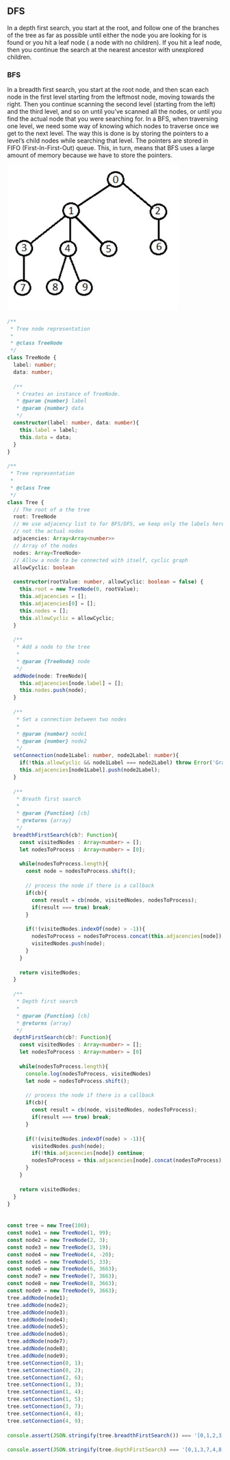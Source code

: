 ## DFS

In a depth first search, you start at the root, and follow one of the branches of the tree as far as possible until either the node you are looking for is found or you hit a leaf node ( a node with no children). If you hit a leaf node, then you continue the search at the nearest ancestor with unexplored children.

### BFS

In a breadth first search, you start at the root node, and then scan each node in the first level starting from the leftmost node, moving towards the right. Then you continue scanning the second level (starting from the left) and the third level, and so on until you’ve scanned all the nodes, or until you find the actual node that you were searching for. In a BFS, when traversing one level, we need some way of knowing which nodes to traverse once we get to the next level. The way this is done is by storing the pointers to a level’s child nodes while searching that level. The pointers are stored in FIFO (First-In-First-Out) queue. This, in turn, means that BFS uses a large amount of memory because we have to store the pointers.

<img src="../images/tree.jpg" alt="Drawing" style="width: 400px;"/>

```ts
/**
 * Tree node representation
 *
 * @class TreeNode
 */
class TreeNode {
  label: number;
  data: number;

  /**
   * Creates an instance of TreeNode.
   * @param {number} label
   * @param {number} data
   */
  constructor(label: number, data: number){
    this.label = label;
    this.data = data;
  }
}

/**
 * Tree representation
 *
 * @class Tree
 */
class Tree {
  // The root of a the tree
  root: TreeNode
  // We use adjacency list to for BFS/DFS, we keep only the labels here
  // not the actual nodes
  adjacencies: Array<Array<number>>
  // Array of the nodes
  nodes: Array<TreeNode>
  // Allow a node to be connected with itself, cyclic graph
  allowCyclic: boolean

  constructor(rootValue: number, allowCyclic: boolean = false) {
    this.root = new TreeNode(0, rootValue);
    this.adjacencies = [];
    this.adjacencies[0] = [];
    this.nodes = [];
    this.allowCyclic = allowCyclic;
  }

  /**
   * Add a node to the tree
   *
   * @param {TreeNode} node
   */
  addNode(node: TreeNode){
    this.adjacencies[node.label] = [];
    this.nodes.push(node);
  }

  /**
   * Set a connection between two nodes
   *
   * @param {number} node1
   * @param {number} node2
   */
  setConnection(node1Label: number, node2Label: number){
    if(!this.allowCyclic && node1Label === node2Label) throw Error('Graph cannot be cyclic');
    this.adjacencies[node1Label].push(node2Label);
  }

  /**
   * Breath first search
   *
   * @param {Function} [cb]
   * @returns {array}
   */
  breadthFirstSearch(cb?: Function){
    const visitedNodes : Array<number> = [];
    let nodesToProcess : Array<number> = [0];

    while(nodesToProcess.length){
      const node = nodesToProcess.shift();

      // process the node if there is a callback
      if(cb){
        const result = cb(node, visitedNodes, nodesToProcess);
        if(result === true) break;
      }

      if(!(visitedNodes.indexOf(node) > -1)){
        nodesToProcess = nodesToProcess.concat(this.adjacencies[node]);
        visitedNodes.push(node);
      }
    }

    return visitedNodes;
  }

  /**
   * Depth first search
   *
   * @param {Function} [cb]
   * @returns {array}
   */
  depthFirstSearch(cb?: Function){
    const visitedNodes : Array<number> = [];
    let nodesToProcess : Array<number> = [0]

    while(nodesToProcess.length){
      console.log(nodesToProcess, visitedNodes)
      let node = nodesToProcess.shift();

      // process the node if there is a callback
      if(cb){
        const result = cb(node, visitedNodes, nodesToProcess);
        if(result === true) break;
      }

      if(!(visitedNodes.indexOf(node) > -1)){
        visitedNodes.push(node);
        if(!this.adjacencies[node]) continue;
        nodesToProcess = this.adjacencies[node].concat(nodesToProcess);
      }
    }

    return visitedNodes;
  }
}


const tree = new Tree(100);
const node1 = new TreeNode(1, 99);
const node2 = new TreeNode(2, 3);
const node3 = new TreeNode(3, 19);
const node4 = new TreeNode(4, -20);
const node5 = new TreeNode(5, 33);
const node6 = new TreeNode(6, 3663);
const node7 = new TreeNode(7, 3663);
const node8 = new TreeNode(8, 3663);
const node9 = new TreeNode(9, 3663);
tree.addNode(node1);
tree.addNode(node2);
tree.addNode(node3);
tree.addNode(node4);
tree.addNode(node5);
tree.addNode(node6);
tree.addNode(node7);
tree.addNode(node8);
tree.addNode(node9);
tree.setConnection(0, 1);
tree.setConnection(0, 2);
tree.setConnection(2, 6);
tree.setConnection(1, 3);
tree.setConnection(1, 4);
tree.setConnection(1, 5);
tree.setConnection(3, 7);
tree.setConnection(4, 8);
tree.setConnection(4, 9);

console.assert(JSON.stringify(tree.breadthFirstSearch()) === '[0,1,2,3,4,5,6,7,8,9]', 'BFS Wrong implementation');

console.assert(JSON.stringify(tree.depthFirstSearch) === '[0,1,3,7,4,8,9,5,2,6]', 'DFS Wrong Implementation');
```